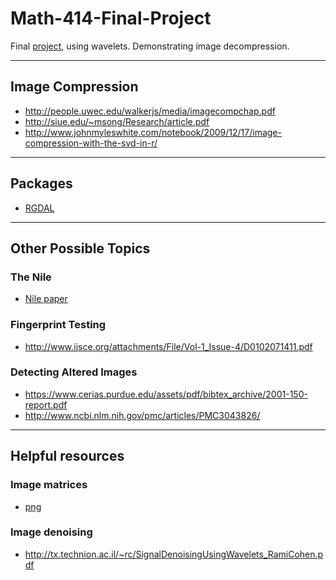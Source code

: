 # Math-414-Final-Project
Final [project](http://www.math.tamu.edu/~francis.narcowich/m414/s16/projects_s16.html),
using wavelets.
Demonstrating image decompression.

---

## Image Compression
* http://people.uwec.edu/walkerjs/media/imagecompchap.pdf
* http://siue.edu/~msong/Research/article.pdf
* http://www.johnmyleswhite.com/notebook/2009/12/17/image-compression-with-the-svd-in-r/

---

## Packages
* [RGDAL](https://cran.r-project.org/web/packages/rgdal/rgdal.pdf)

---

## Other Possible Topics

### The Nile
* [Nile paper](http://onlinelibrary.wiley.com/wol1/doi/10.1029/2001WR000509/full)


### Fingerprint Testing
* http://www.ijsce.org/attachments/File/Vol-1_Issue-4/D0102071411.pdf

### Detecting Altered Images
* https://www.cerias.purdue.edu/assets/pdf/bibtex_archive/2001-150-report.pdf
* http://www.ncbi.nlm.nih.gov/pmc/articles/PMC3043826/

---

## Helpful resources

### Image matrices
* [png](http://stackoverflow.com/questions/31800687/how-to-get-a-pixel-matrix-from-grayscale-image-in-r)

### Image denoising
* http://tx.technion.ac.il/~rc/SignalDenoisingUsingWavelets_RamiCohen.pdf